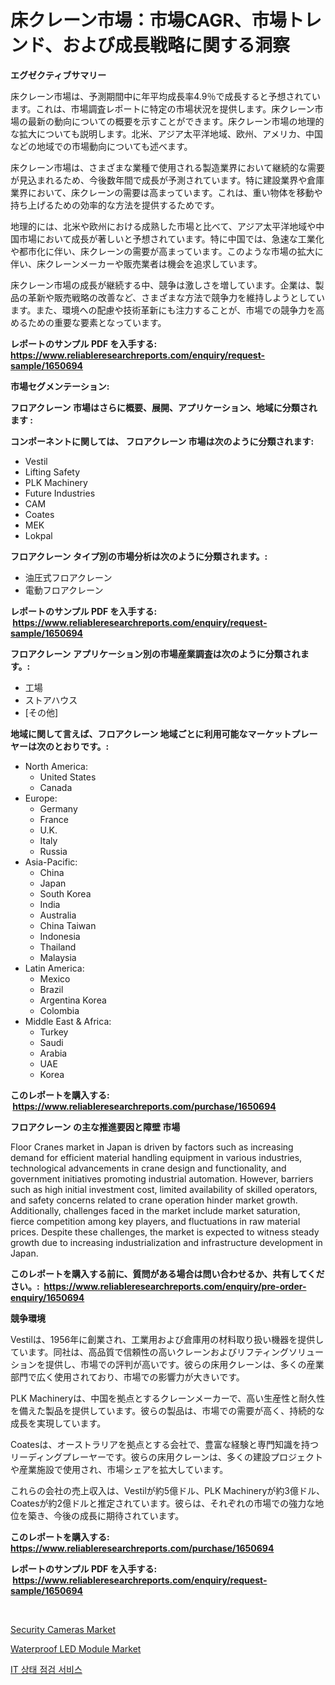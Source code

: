 <p><h1>床クレーン市場：市場CAGR、市場トレンド、および成長戦略に関する洞察</h1></p><p><strong>エグゼクティブサマリー</strong></p>
<p><p>床クレーン市場は、予測期間中に年平均成長率4.9％で成長すると予想されています。これは、市場調査レポートに特定の市場状況を提供します。床クレーン市場の最新の動向についての概要を示すことができます。床クレーン市場の地理的な拡大についても説明します。北米、アジア太平洋地域、欧州、アメリカ、中国などの地域での市場動向についても述べます。</p><p>床クレーン市場は、さまざまな業種で使用される製造業界において継続的な需要が見込まれるため、今後数年間で成長が予測されています。特に建設業界や倉庫業界において、床クレーンの需要は高まっています。これは、重い物体を移動や持ち上げるための効率的な方法を提供するためです。</p><p>地理的には、北米や欧州における成熟した市場と比べて、アジア太平洋地域や中国市場において成長が著しいと予想されています。特に中国では、急速な工業化や都市化に伴い、床クレーンの需要が高まっています。このような市場の拡大に伴い、床クレーンメーカーや販売業者は機会を追求しています。</p><p>床クレーン市場の成長が継続する中、競争は激しさを増しています。企業は、製品の革新や販売戦略の改善など、さまざまな方法で競争力を維持しようとしています。また、環境への配慮や技術革新にも注力することが、市場での競争力を高めるための重要な要素となっています。</p></p>
<p><strong>レポートのサンプル PDF を入手する: <a href="https://www.reliableresearchreports.com/enquiry/request-sample/1650694">https://www.reliableresearchreports.com/enquiry/request-sample/1650694</a></strong></p>
<p><strong>市場セグメンテーション:</strong></p>
<p><strong> フロアクレーン 市場はさらに概要、展開、アプリケーション、地域に分類されます :</strong></p>
<p><strong>コンポーネントに関しては、 フロアクレーン 市場は次のように分類されます: &nbsp;</strong></p>
<p><ul><li>Vestil</li><li>Lifting Safety</li><li>PLK Machinery</li><li>Future Industries</li><li>CAM</li><li>Coates</li><li>MEK</li><li>Lokpal</li></ul></p>
<p><strong> フロアクレーン タイプ別の市場分析は次のように分類されます。:</strong></p>
<p><ul><li>油圧式フロアクレーン</li><li>電動フロアクレーン</li></ul></p>
<p><strong>レポートのサンプル PDF を入手する: &nbsp;<a href="https://www.reliableresearchreports.com/enquiry/request-sample/1650694">https://www.reliableresearchreports.com/enquiry/request-sample/1650694</a></strong></p>
<p><strong> フロアクレーン アプリケーション別の市場産業調査は次のように分類されます。:</strong></p>
<p><ul><li>工場</li><li>ストアハウス</li><li>[その他]</li></ul></p>
<p><strong>地域に関して言えば、フロアクレーン 地域ごとに利用可能なマーケットプレーヤーは次のとおりです。:</strong></p>
<p><ul>
    <li>
        North America:
        <ul>
            <li>United States</li>
            <li>Canada</li>
        </ul>
    </li>
    <li>
        Europe:
        <ul>
            <li>Germany</li>
            <li>France</li>
            <li>U.K.</li>
            <li>Italy</li>
            <li>Russia</li>
        </ul>
    </li>
    <li>
        Asia-Pacific:
        <ul>
            <li>China</li>
            <li>Japan</li>
            <li>South Korea</li>
            <li>India</li>
            <li>Australia</li>
            <li>China Taiwan</li>
            <li>Indonesia</li>
            <li>Thailand</li>
            <li>Malaysia</li>
        </ul>
    </li>
    <li>
        Latin America:
        <ul>
            <li>Mexico</li>
            <li>Brazil</li>
            <li>Argentina Korea</li>
            <li>Colombia</li>
        </ul>
    </li>
    <li>
        Middle East & Africa:
        <ul>
            <li>Turkey</li>
            <li>Saudi</li>
            <li>Arabia</li>
            <li>UAE</li>
            <li>Korea</li>
        </ul>
    </li>
    </ul></p>
<p><strong>このレポートを購入する: &nbsp;<a href="https://www.reliableresearchreports.com/purchase/1650694">https://www.reliableresearchreports.com/purchase/1650694</a></strong></p>
<p><strong>フロアクレーン の主な推進要因と障壁 市場</strong></p>
<p><p>Floor Cranes market in Japan is driven by factors such as increasing demand for efficient material handling equipment in various industries, technological advancements in crane design and functionality, and government initiatives promoting industrial automation. However, barriers such as high initial investment cost, limited availability of skilled operators, and safety concerns related to crane operation hinder market growth. Additionally, challenges faced in the market include market saturation, fierce competition among key players, and fluctuations in raw material prices. Despite these challenges, the market is expected to witness steady growth due to increasing industrialization and infrastructure development in Japan.</p></p>
<p><strong>このレポートを購入する前に、質問がある場合は問い合わせるか、共有してください。:&nbsp; <a href="https://www.reliableresearchreports.com/enquiry/pre-order-enquiry/1650694">https://www.reliableresearchreports.com/enquiry/pre-order-enquiry/1650694</a></strong></p>
<p><strong>競争環境</strong></p>
<p><p>Vestilは、1956年に創業され、工業用および倉庫用の材料取り扱い機器を提供しています。同社は、高品質で信頼性の高いクレーンおよびリフティングソリューションを提供し、市場での評判が高いです。彼らの床用クレーンは、多くの産業部門で広く使用されており、市場での影響力が大きいです。</p><p>PLK Machineryは、中国を拠点とするクレーンメーカーで、高い生産性と耐久性を備えた製品を提供しています。彼らの製品は、市場での需要が高く、持続的な成長を実現しています。</p><p>Coatesは、オーストラリアを拠点とする会社で、豊富な経験と専門知識を持つリーディングプレーヤーです。彼らの床用クレーンは、多くの建設プロジェクトや産業施設で使用され、市場シェアを拡大しています。</p><p>これらの会社の売上収入は、Vestilが約5億ドル、PLK Machineryが約3億ドル、Coatesが約2億ドルと推定されています。彼らは、それぞれの市場での強力な地位を築き、今後の成長に期待されています。</p></p>
<p><strong>このレポートを購入する: &nbsp; <a href="https://www.reliableresearchreports.com/purchase/1650694">https://www.reliableresearchreports.com/purchase/1650694</a></strong></p>
<p><strong>レポートのサンプル PDF を入手する: &nbsp;<a href="https://www.reliableresearchreports.com/enquiry/request-sample/1650694">https://www.reliableresearchreports.com/enquiry/request-sample/1650694</a></strong><strong></strong></p>
<p>&nbsp;</p>
<p><p><a href="https://github.com/wusalecollins540tpqoz/Market-Research-Report-List-1/blob/main/security-cameras-market.md">Security Cameras Market</a></p><p><a href="https://github.com/pjcfca/Market-Research-Report-List-1/blob/main/waterproof-led-module-market.md">Waterproof LED Module Market</a></p><p><a href="https://github.com/qpfbabw35734906/Market-Research-Report-List-1/blob/main/64718329525.md">IT 상태 점검 서비스</a></p></p>